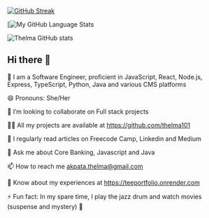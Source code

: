 [![GitHub Streak](https://github-readme-streak-stats.herokuapp.com/?user=Thelma101)](https://git.io/streak-stats)


[![My GitHub Language Stats](https://github-readme-stats.vercel.app/api?username=Thelma101&show_icons=true&hide_border=true%29)

![Thelma GitHub stats](https://github-readme-stats.vercel.app/api?username=Thelma101&show_icons=true&hide_border=true%29)


## Hi there 👋


🥰 I am a Software Engineer, proficient in JavaScript, React, Node.js, Express, TypeScript, Python, Java and various CMS platforms

😄 Pronouns: She/Her

👯 I’m looking to collaborate on Full stack projects

👨‍💻 All my projects are available at https://github.com/thelma101

📝 I regularly read articles on Freecode Camp, Linkedin and Medium

💬 Ask me about Core Banking, Javascript and Java

📫 How to reach me akpata.thelma@gmail.com

📄 Know about my experiences at https://teeportfolio.onrender.com

⚡ Fun fact: In my spare time, I play the jazz drum and watch movies (suspense and mystery) 🌱
